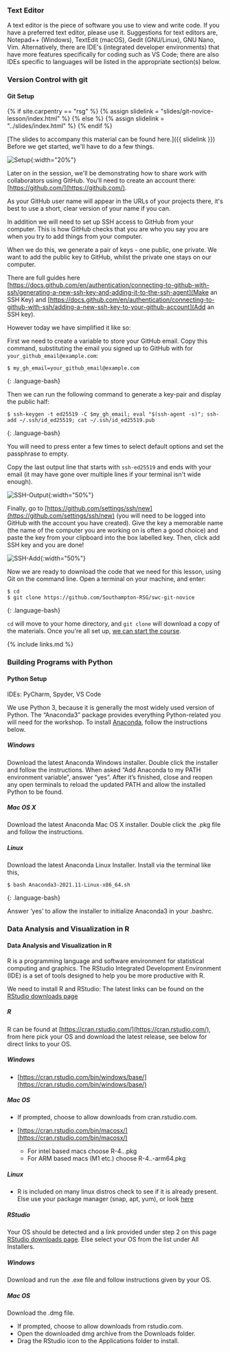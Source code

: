 
### Text Editor

A text editor is the piece of software you use to view and write code. If you
have a preferred text editor, please use it. Suggestions for text editors are,
Notepad++ (Windows), TextEdit (macOS), Gedit (GNU/Linux), GNU Nano, Vim.
Alternatively, there are IDE's (integrated developer environments) that have
more features specifically for coding such as VS Code; there are also IDEs
specific to languages will be listed in the appropriate section(s) below.

### Version Control with git

#### Git Setup 

{% if site.carpentry == "rsg" %}
  {% assign slidelink = "slides/git-novice-lesson/index.html" %}
{% else %}
  {% assign slidelink = "../slides/index.html" %}
{% endif %}

[The slides to accompany this material can be found here.]({{ slidelink }})
Before we get started, we'll have to do a few things.

![Setup](fig/slides/setup.png){:width="20%"}

Later on in the session, we'll be demonstrating how to share work with collaborators using GitHub. You'll need to create an account there: [https://github.com/](https://github.com/).

As your GitHub user name will appear in the URLs of your projects there, it's best to use a short, clear version of your name if you can.

In addition we will need to set up SSH access to GitHub from your computer. This is how GitHub checks that you are who you say you are when you try to add things from your computer.

When we do this, we generate a pair of keys - one public, one private. We want to add the public key to GitHub, whilst the private one stays on our computer.

There are full guides here [https://docs.github.com/en/authentication/connecting-to-github-with-ssh/generating-a-new-ssh-key-and-adding-it-to-the-ssh-agent](Make an SSH Key) and [https://docs.github.com/en/authentication/connecting-to-github-with-ssh/adding-a-new-ssh-key-to-your-github-account](Add an SSH key).

However today we have simplified it like so:

First we need to create a variable to store your GitHub email. Copy this command, substituting the email you signed up to GitHub with for `your_github_email@example.com`:
~~~
$ my_gh_email=your_github_email@example.com
~~~
{: .language-bash}

Then we can run the following command to generate a key-pair and display the public half:
~~~
$ ssh-keygen -t ed25519 -C $my_gh_email; eval "$(ssh-agent -s)"; ssh-add ~/.ssh/id_ed25519; cat ~/.ssh/id_ed25519.pub
~~~
{: .language-bash}

You will need to press enter a few times to select default options and set the passphrase to empty.

Copy the last output line that starts with `ssh-ed25519` and ends with your email (it may have gone over multiple lines if your terminal isn't wide enough).

![SSH-Output](fig/SSH-Output.png){:width="50%"}

Finally, go to [https://github.com/settings/ssh/new](https://github.com/settings/ssh/new) (you will need to be logged into GitHub with the account you have created). Give the key a memorable name (the name of the computer you are working on is often a good choice) and paste the key from your clipboard into the box labelled key. Then, click add SSH key and you are done!

![SSH-Add](fig/SSH-Add.png){:width="50%"}

Now we are ready to download the code that we need for this lesson, using Git on the command line. Open a terminal on your machine, and enter:
~~~
$ cd
$ git clone https://github.com/Southampton-RSG/swc-git-novice
~~~
{: .language-bash}


`cd` will move to your home directory, and `git clone` will download a copy of the materials.
Once you're all set up, [we can start the course](git-novice-what-is-version-control).

{% include links.md %}

### Building Programs with Python

#### Python Setup 

IDEs: PyCharm, Spyder, VS Code

We use Python 3, because it is generally the most widely used version of Python. The “Anaconda3” package provides everything Python-related you will need for the workshop. To install [Anaconda](https://www.anaconda.com/products/individual), follow the instructions below.

##### Windows
Download the latest Anaconda Windows installer. Double click the installer and follow the instructions. When asked “Add Anaconda to my PATH environment variable”, answer “yes”. After it’s finished, close and reopen any open terminals to reload the updated PATH and allow the installed Python to be found.

##### Mac OS X
Download the latest Anaconda Mac OS X installer. Double click the .pkg file and follow the instructions.

##### Linux
Download the latest Anaconda Linux Installer. Install via the terminal like this,

~~~
$ bash Anaconda3-2021.11-Linux-x86_64.sh
~~~
{: .language-bash}

Answer ‘yes’ to allow the installer to initialize Anaconda3 in your .bashrc.

### Data Analysis and Visualization in R

#### Data Analysis and Visualization in R
R is a programming language and software environment for statistical computing and graphics. The RStudio Integrated Development Environment (IDE) is a set of tools designed to help you be more productive with R.

We need to install R and RStudio: 
The latest links can be found on the [RStudio downloads page](https://www.rstudio.com/products/rstudio/download/#download)

##### R

R can be found at [https://cran.rstudio.com/](https://cran.rstudio.com/), from here pick your OS and download the latest release, see below for direct links to your OS.

##### Windows
- [https://cran.rstudio.com/bin/windows/base/](https://cran.rstudio.com/bin/windows/base/)

##### Mac OS
- If prompted, choose to allow downloads from cran.rstudio.com.

- [https://cran.rstudio.com/bin/macosx/](https://cran.rstudio.com/bin/macosx/)
  - For intel based macs choose R-4.*.*.pkg
  - For ARM based macs (M1 etc.) choose R-4.*.*-arm64.pkg

##### Linux
- R is included on many linux distros check to see if it is already present. Else use your package manager (snap, apt, yum), or look [here](https://cran.rstudio.com/bin/linux/)


##### RStudio

Your OS should be detected and a link provided under step 2 on this page [RStudio downloads page](https://www.rstudio.com/products/rstudio/download/#download).
Else select your OS from the list under All Installers.

##### Windows

Download and run the .exe file and follow instructions given by your OS.

##### Mac OS

Download the .dmg file.
- If prompted, choose to allow downloads from rstudio.com.
- Open the downloaded dmg archive from the Downloads folder.
- Drag the RStudio icon to the Applications folder to install.
